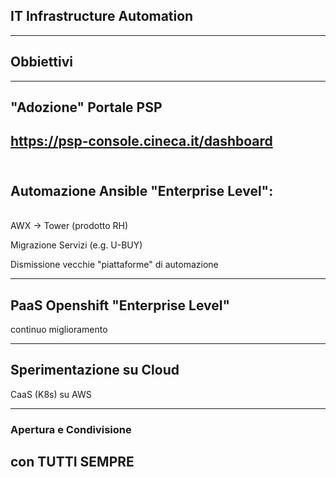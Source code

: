 ## IT Infrastructure Automation

---

## Obbiettivi

---

## "Adozione" Portale PSP

https://psp-console.cineca.it/dashboard
<br>
<br>
---

## Automazione Ansible "Enterprise Level":
<br>
AWX -> Tower (prodotto RH)

Migrazione Servizi (e.g. U-BUY)

Dismissione vecchie "piattaforme" di automazione

---

## PaaS Openshift "Enterprise Level"

 continuo miglioramento

---

## Sperimentazione su Cloud

CaaS (K8s) su AWS

---

### Apertura e Condivisione
## con TUTTI SEMPRE
<br>
<br>
